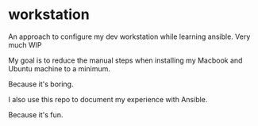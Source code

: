 # workstation

An approach to configure my dev workstation while learning ansible. Very much WIP

My goal is to reduce the manual steps when installing my Macbook and Ubuntu machine to a minimum.

Because it's boring.

I also use this repo to document my experience with Ansible.

Because it's fun.
